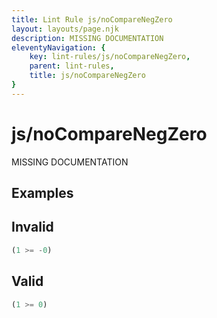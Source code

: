 ```yaml
---
title: Lint Rule js/noCompareNegZero
layout: layouts/page.njk
description: MISSING DOCUMENTATION
eleventyNavigation: {
	key: lint-rules/js/noCompareNegZero,
	parent: lint-rules,
	title: js/noCompareNegZero
}
---
```


# js/noCompareNegZero

MISSING DOCUMENTATION

<!-- EVERYTHING BELOW IS AUTOGENERATED. SEE SCRIPTS FOLDER FOR UPDATE SCRIPTS -->


## Examples
## Invalid
```typescript
(1 >= -0)
```
## Valid
```typescript
(1 >= 0)
```
